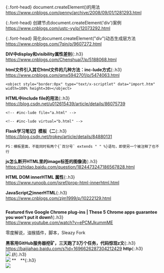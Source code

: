 ```note
```
{:.font-head}
document.createElement()的用法
[
https://www.cnblogs.com/penny/archive/2008/09/01/1281293.html
](
https://www.cnblogs.com/penny/archive/2008/09/01/1281293.html
)

{:.font-head}
创建节点document.createElement('div')案例
[
https://www.cnblogs.com/ustc-yy/p/12073292.html
](
https://www.cnblogs.com/ustc-yy/p/12073292.html
)

{:.font-head}
简化document.createElement("div")动态生成层方法
[
https://www.cnblogs.com/7qin/p/9607272.html
](
https://www.cnblogs.com/7qin/p/9607272.html
)

**DIV中display和visibility属性差别**{:.h3}<br>
<https://www.cnblogs.com/Chenshuai7/p/5188068.html>

**html文件引入其它html文件的几种方法：inc-lude方式**{:.h3}<br>
<https://www.cnblogs.com/qmx5942701/p/5474063.html>
```tip
<object style="border:0px" type="text/x-scriptlet" data="import.htm" width=100% height=30></object>
```

**HTML中include file的用法**{:.h3}<br>
<https://blog.csdn.net/u012615439/article/details/86075739>
```tip
<!-- #inc-lude file="a.html" -->

<!-- #inc-lude virtual="b.html" -->
```

**Flask学习笔记】模板（二**{:.h3}<br>
<https://blog.csdn.net/trokey/article/details/84880131>

```tip
PS：模板里面，不能同时有两个{`百分号` extends " " %}语句，即使另一个被注释了也不行
```

**js怎么断开HTML里的image标签的图像流**{:.h3}<br>
<https://zhidao.baidu.com/question/1824473247186567828.html>

**HTML DOM innerHTML 属性**{:.h3}<br>
<https://www.runoob.com/jsref/prop-html-innerhtml.html>

**JavaScript之innerHTML**{:.h3}<br>
<https://www.cnblogs.com/zjm1999/p/10222129.html>

```tip
```
**Featured five Google Chrome plug-ins | These 5 Chrome apps guarantee you won't put it down!**{:.h3}<br>
<https://www.youtube.com/watch?v=ePCMJkummME>

零度解说，油猴插件，脚本，Sleazy Fork

**黑客用GitHub服务器挖矿，三天跑了3万个任务，代码惊现z文**{:.h3}<br>
<https://baijiahao.baidu.com/s?id=1696626287304212429>
**http**{:.h3}<br>
![](http://inews.gtimg.com/newsapp_bt/0/13397634358/)
**//**{:.h3}<br>
![](//inews.gtimg.com/newsapp_bt/0/13397634358/)
**　**{:.h3}<br>
![](inews.gtimg.com/newsapp_bt/0/13397634358/1000)
